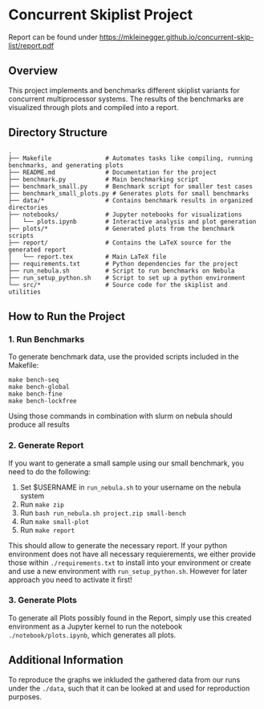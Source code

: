 # Concurrent Skiplist Project

Report can be found under https://mkleinegger.github.io/concurrent-skip-list/report.pdf

## Overview

This project implements and benchmarks different skiplist variants for concurrent multiprocessor systems. The results of the benchmarks are visualized through plots and compiled into a report.

## Directory Structure

```plaintext
.
├── Makefile               # Automates tasks like compiling, running benchmarks, and generating plots
├── README.md              # Documentation for the project
├── benchmark.py           # Main benchmarking script
├── benchmark_small.py     # Benchmark script for smaller test cases
├── benchmark_small_plots.py # Generates plots for small benchmarks
├── data/*                 # Contains benchmark results in organized directories
├── notebooks/             # Jupyter notebooks for visualizations
│   └── plots.ipynb        # Interactive analysis and plot generation
├── plots/*                # Generated plots from the benchmark scripts
├── report/                # Contains the LaTeX source for the generated report
│   └── report.tex         # Main LaTeX file
├── requirements.txt       # Python dependencies for the project
├── run_nebula.sh          # Script to run benchmarks on Nebula
├── run_setup_python.sh    # Script to set up a python environment
└── src/*                  # Source code for the skiplist and utilities
```

## How to Run the Project

### 1. Run Benchmarks

To generate benchmark data, use the provided scripts included in the Makefile:

    make bench-seq
    make bench-global
    make bench-fine
    make bench-lockfree

Using those commands in combination with slurm on nebula should produce all results

### 2. Generate Report

If you want to generate a small sample using our small benchmark, you need to do the following:

1. Set $USERNAME in `run_nebula.sh` to your username on the nebula system
3. Run `make zip`
2. Run `bash run_nebula.sh project.zip small-bench`
3. Run `make small-plot`
4. Run `make report`

This should allow to generate the necessary report. If your python environment does not have all necessary requierements, we either provide those within `./requirements.txt` to install into your environment or create and use a new environment with `run_setup_python.sh`. However for later approach you need to activate it first!

### 3. Generate Plots
To generate all Plots possibly found in the Report, simply use this created environment as a Jupyter kernel to run the notebook `./notebook/plots.ipynb`, which generates all plots.

## Additional Information
To reproduce the graphs we inkluded the gathered data from our runs under the `./data`, such that it can be looked at and used for reproduction purposes.
